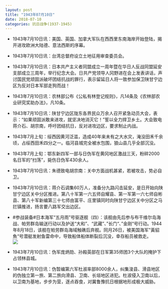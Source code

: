 ```yaml
---
layout: post
title: "1943年07月10日"
date: 2018-07-10
categories: 抗日战争(1937-1945)
---
```


<meta name="referrer" content="no-referrer" />

- 1943年7月10日讯：美国、英国、加拿大军队在西西里东南海岸开始登陆，揭开进攻欧洲大陆德、意法西斯的序幕。 

- 1943年7月10日讯：台湾总督府设立土地征用审查委员会。 

- 1943年7月10日讯：日本共产主义者同盟成立一周年暨在华日人反战同盟延安支部成立三周年，举行纪念大会。日共产党领导人冈野进在会上发表讲话，声讨国民党顽固派破坏团结抗战的罪行，表示留延日人将一致参加保卫陕甘宁边区为反对日本军部走狗而战！ 

- 1943年7月10日讯：农林部公布《公私有林登记规则》，凡14条及《农林部农业研究奖助办法》，凡10条。 

- 1943年7月10日讯：陕甘宁边区陇东各界民众万余人召开紧急动员大会，表示：“如果顽固派敢来进攻，就坚决地消灭它！”誓以全力捍卫乡土。大会致电蒋介石、胡宗南，呼吁团结抗日，反对进攻边区，要求制止内战。 

- 1943年7月上旬：绥西因黄河泛滥，造成40年来未有之大水灾，淹没田禾千余顷，占绥西田禾四分之一。临河县城完全被水包围，狼山县几乎全部沉没。 

- 1943年7月上旬：鄂东新四军一部与日伪军在黄冈地区激战三天，粉碎2000名日军的“扫荡”，毙伤日伪军430余人。 

- 1943年7月10日讯：朱德致电胡宗南：关中方面战机甚紧，若被攻击，势必自卫。 

- 1943年7月10日讯：蒋介石调集60万人，准备分九路闪击延安，是日开始向陕甘宁边区关中分区推进。第八十军第一六五师自耀县、第一军第一六七师自彬县、第八十军新编第三十七师由富平、庄里镇同时向陕甘宁边区关中分区之马拦镇推进，扬言要八路军交出边区。 

- #参战装备#日本海军“五月雨”号驱逐舰（四）：该舰由先后参与布干维尔岛海战、帕劳群岛输送行动以及护送“大和”、“武藏”、”长门“、”金刚“号行动。1944年8月18日，该舰在帕劳群岛海域触礁后弃舰。同月26日，被美国海军”黃貂魚“号潜艇发射鱼雷命中，导致船体船体断裂后沉没，幸存船员被救走。 <br/><img src="https://wx2.sinaimg.cn/large/aca367d8ly1ft4jbtk9fmj20dw0pvn2l.jpg" />

- 1943年7月10日讯：伪军庞炳勋、孙殿英部在日军第35师团3个大队的掩护下占领林县城。 

- 1943年7月10日讯：伪暂编第六军杜淑率部8000余人，纠集浚县、滑县地区的伪独立第一旅、第二旅向滑县、卫南、长垣地区进犯。杜淑侵入卫南以后，以卫南为基地，步步为营，逐点吞食，对冀鲁豫抗日根据地形成极大威胁。 

